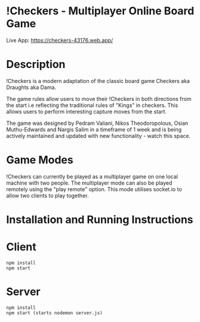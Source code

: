 # !Checkers - Multiplayer Online Board Game

Live App: https://checkers-43176.web.app/

# Description

!Checkers is a modern adaptation of the classic board game Checkers aka Draughts aka Dama. 

The game rules allow users to move their !Checkers in both directions from the start i.e reflecting the traditional rules of "Kings" in checkers. This allows users to perform interesting capture moves from the start. 

The game was designed by Pedram Valiani, Nikos Theodoropolous, Osian Muthu-Edwards and Nargis Salim in a timeframe of 1 week and is being actively maintained and updated with new functionality - watch this space. 

# Game Modes

!Checkers can currently be played as a multiplayer game on one local machine with two people. The multiplayer mode can also be played remotely using the "play remote" option. This mode utilises socket.io to allow two clients to play together. 


# Installation and Running Instructions

# Client
    npm install
    npm start

# Server
    npm install
    npm start (starts nodemon server.js)
